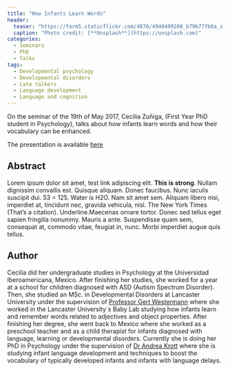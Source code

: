 ```yaml
---
title: "How Infants Learn Words"
header:
  teaser: "https://farm5.staticflickr.com/4076/4940499208_b79b77fb0a_z.jpg"
  caption: "Photo credit: [**Unsplash**](https://unsplash.com)"
categories:
  - Seminars
  - PhD
  - Talks
tags:
  - Developmental psychology
  - Developmental disorders
  - Late talkers
  - Language development
  - Language and cognition
---
```


On the seminar of the 19th of May 2017, Cecilia Zuñiga, (First Year PhD student in Psychology),
talks about how infants learn words and how their vocabulary can be enhanced.

The presentation is available [here](https://github.com/MexicanSocietyUoB/Seminars/blob/master/assets/slides/czuniga052017/slidespptx.pdf)

<!-- {% include video id="afvT1c1ii0c" provider="youtube" %} -->


## Abstract
Lorem ipsum dolor sit amet, test link adipiscing elit. **This is strong**. Nullam
 dignissim convallis est. Quisque aliquam. Donec faucibus. Nunc iaculis suscipit
 dui. 53 = 125. Water is H2O. Nam sit amet sem. Aliquam libero nisi, imperdiet at,
 tincidunt nec, gravida vehicula, nisl. The New York Times (That’s a citation).
 Underline.Maecenas ornare tortor. Donec sed tellus eget sapien fringilla nonummy.
 Mauris a ante. Suspendisse quam sem, consequat at, commodo vitae, feugiat in,
 nunc. Morbi imperdiet augue quis tellus.



## Author

Cecilia did her undergraduate studies in Psychology at the Universidad
Iberoamericana, Mexico. After finishing her studies, she worked for a year at a
school for children diagnosed with ASD (Autism Spectrum Disorder). Then, she
studied an MSc. in Developmental Disorders at Lancaster University under the
supervision of [Professor Gert Westermann](https://scholar.google.co.uk/citations?user=LRUPxvAAAAAJ&hl=en)
where she worked in the Lancaster University´s Baby Lab studying how infants
learn and remember words related to adjectives and object properties.
After finishing her degree, she went back to Mexico where she worked as a preschool
teacher and as a child therapist for infants diagnosed with language, learning or
developmental disorders. Currently she is doing her PhD in Psychology
under the supervision of [Dr Andrea Krott](https://scholar.google.co.uk/citations?user=Dqdrwa0AAAAJ&hl=en)
where she is studying infant language development and techniques to boost
the vocabulary of typically developed infants and infants with language delays.
